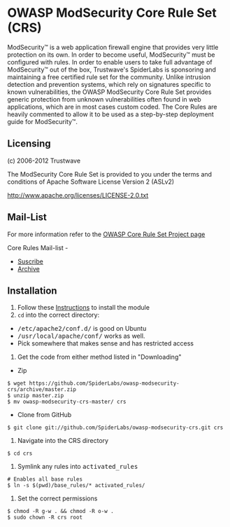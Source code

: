 # OWASP ModSecurity Core Rule Set (CRS)

ModSecurity™ is a web application firewall engine that provides very little protection on its own. In order to become useful, ModSecurity™ must be configured with rules. In order to enable users to take full advantage of ModSecurity™ out of the box, Trustwave's SpiderLabs is sponsoring and maintaining a free certified rule set for the community. Unlike intrusion detection and prevention systems, which rely on signatures specific to known vulnerabilities, the OWASP ModSecurity Core Rule Set provides generic protection from unknown vulnerabilities often found in web applications, which are in most cases custom coded. The Core Rules are heavily commented to allow it to be used as a step-by-step deployment guide for ModSecurity™.

## Licensing
(c) 2006-2012 Trustwave

The ModSecurity Core Rule Set is provided to you under the terms and
conditions of Apache Software License Version 2 (ASLv2)

http://www.apache.org/licenses/LICENSE-2.0.txt

## Mail-List
For more information refer to the [OWASP Core Rule Set Project page](http://www.owasp.org/index.php/Category:OWASP_ModSecurity_Core_Rule_Set_Project)

Core Rules Mail-list -
* [Suscribe](https://lists.owasp.org/mailman/listinfo/owasp-modsecurity-core-rule-set)  
* [Archive](https://lists.owasp.org/pipermail/owasp-modsecurity-core-rule-set/)

## Installation
1. Follow these [Instructions](http://www.modsecurity.org/download.html) to install the module
1. `cd` into the correct directory:
 * <samp>/etc/apache2/conf.d/</samp> is good on Ubuntu
 * <samp>/usr/local/apache/conf/</samp> works as well.
 * Pick somewhere that makes sense and has restricted access
1. Get the code from either method listed in "Downloading"
 * Zip
```shell
$ wget https://github.com/SpiderLabs/owasp-modsecurity-crs/archive/master.zip
$ unzip master.zip
$ mv owasp-modsecurity-crs-master/ crs
```
 * Clone from GitHub
```shell
$ git clone git://github.com/SpiderLabs/owasp-modsecurity-crs.git crs
```
1. Navigate into the CRS directory
```shell
$ cd crs
```
1. Symlink any rules into <samp>activated_rules</samp>
```shell
# Enables all base rules
$ ln -s $(pwd)/base_rules/* activated_rules/
```
1. Set the correct permissions
```shell
$ chmod -R g-w . && chmod -R o-w .
$ sudo chown -R crs root
```
